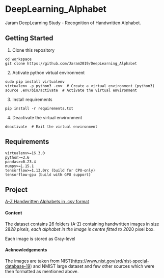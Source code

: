 # DeepLearning_Alphabet
Jaram DeepLearning Study - Recognition of Handwritten Alphabet.


## Getting Started
1. Clone this repository
```
cd workspace
git clone https://github.com/Jaram2019/DeepLearning_Alphabet
```

2. Activate python virtual environment
```
sudo pip install virtualenv
virtualenv -p python3 .env  # Create a virtual environment (python3)
source .env/bin/activate  # Activate the virtual environment
```

3. Install requirements
```
pip install -r requirements.txt
```

4. Deactivate the virtual environment
```
deactivate  # Exit the virtual environment
```

## Requirements
```
virtualenv>=16.3.0
python>=3.6
pandas>=0.23.4
numpy>=1.15.1
tensorflow>=1.13.0rc (build for CPU-only)
tensorflow-gpu (build with GPU support)
```

## Project
[A-Z Handwritten Alphabets in .csv format](https://www.kaggle.com/sachinpatel21/az-handwritten-alphabets-in-csv-format)

#### Content
The dataset contains 26 folders (A-Z) containing handwritten images in size 28*28 pixels, each alphabet in the image is centre fitted to 20*20 pixel box.

Each image is stored as Gray-level

#### Acknowledgements
The images are taken from NIST(https://www.nist.gov/srd/nist-special-database-19) and NMIST large dataset and few other sources which were then formatted as mentioned above.

